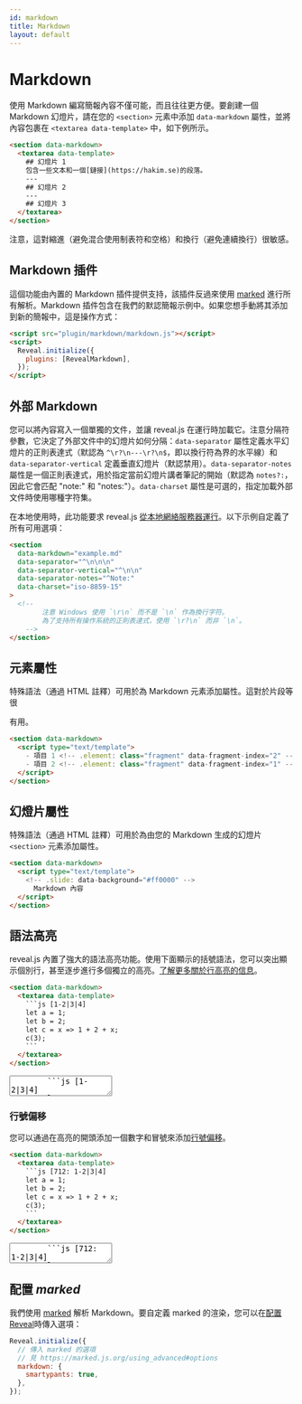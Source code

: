 ```yaml
---
id: markdown
title: Markdown
layout: default
---
```


# Markdown

使用 Markdown 編寫簡報內容不僅可能，而且往往更方便。要創建一個 Markdown 幻燈片，請在您的 `<section>` 元素中添加 `data-markdown` 屬性，並將內容包裹在 `<textarea data-template>` 中，如下例所示。

```html
<section data-markdown>
  <textarea data-template>
    ## 幻燈片 1
    包含一些文本和一個[鏈接](https://hakim.se)的段落。
    ---
    ## 幻燈片 2
    ---
    ## 幻燈片 3
  </textarea>
</section>
```

<div class="reveal reveal-example">
  <div class="slides">
    <section data-markdown data-separator="---">
        <script type="text/template">
## 幻燈片 1
包含一些文本和一個[鏈接](https://hakim.se)的段落。
---
## 幻燈片 2
---
## 幻燈片 3
        </script>
    </section>
  </div>
</div>

注意，這對縮進（避免混合使用制表符和空格）和換行（避免連續換行）很敏感。

## Markdown 插件

這個功能由內置的 Markdown 插件提供支持，該插件反過來使用 [marked](https://github.com/chjj/marked) 進行所有解析。Markdown 插件包含在我們的默認簡報示例中。如果您想手動將其添加到新的簡報中，這是操作方式：

```html
<script src="plugin/markdown/markdown.js"></script>
<script>
  Reveal.initialize({
    plugins: [RevealMarkdown],
  });
</script>
```

## 外部 Markdown

您可以將內容寫入一個單獨的文件，並讓 reveal.js 在運行時加載它。注意分隔符參數，它決定了外部文件中的幻燈片如何分隔：`data-separator` 屬性定義水平幻燈片的正則表達式（默認為 `^\r?\n---\r?\n$`，即以換行符為界的水平線）和 `data-separator-vertical` 定義垂直幻燈片（默認禁用）。`data-separator-notes` 屬性是一個正則表達式，用於指定當前幻燈片講者筆記的開始（默認為 `notes?:`，因此它會匹配 "note:" 和 "notes:"）。`data-charset` 屬性是可選的，指定加載外部文件時使用哪種字符集。

在本地使用時，此功能要求 reveal.js [從本地網絡服務器運行](/installation/#full-setup)。以下示例自定義了所有可用選項：

```html
<section
  data-markdown="example.md"
  data-separator="^\n\n\n"
  data-separator-vertical="^\n\n"
  data-separator-notes="^Note:"
  data-charset="iso-8859-15"
>
  <!--
        注意 Windows 使用 `\r\n` 而不是 `\n` 作為換行字符。
        為了支持所有操作系統的正則表達式，使用 `\r?\n` 而非 `\n`。
    -->
</section>
```

## 元素屬性

特殊語法（通過 HTML 註釋）可用於為 Markdown 元素添加屬性。這對於片段等很

有用。

```html
<section data-markdown>
  <script type="text/template">
    - 項目 1 <!-- .element: class="fragment" data-fragment-index="2" -->
    - 項目 2 <!-- .element: class="fragment" data-fragment-index="1" -->
  </script>
</section>
```

## 幻燈片屬性

特殊語法（通過 HTML 註釋）可用於為由您的 Markdown 生成的幻燈片 `<section>` 元素添加屬性。

```html
<section data-markdown>
  <script type="text/template">
    <!-- .slide: data-background="#ff0000" -->
      Markdown 內容
  </script>
</section>
```

## 語法高亮

reveal.js 內置了強大的語法高亮功能。使用下面顯示的括號語法，您可以突出顯示個別行，甚至逐步進行多個獨立的高亮。[了解更多關於行高亮的信息](/code/#line-numbers-highlights)。

````html
<section data-markdown>
  <textarea data-template>
    ```js [1-2|3|4]
    let a = 1;
    let b = 2;
    let c = x => 1 + 2 + x;
    c(3);
    ```
  </textarea>
</section>
````

<div class="reveal reveal-example">
  <div class="slides">
    <section data-markdown>
      <textarea data-template>
        ```js [1-2|3|4]
        let a = 1;
        let b = 2;
        let c = x => 1 + 2 + x;
        c(3);
        ```
      </textarea>
    </section>
  </div>
</div>

### 行號偏移

您可以通過在高亮的開頭添加一個數字和冒號來添加[行號偏移](/code/#line-number-offset-4.2.0)。

````html
<section data-markdown>
  <textarea data-template>
    ```js [712: 1-2|3|4]
    let a = 1;
    let b = 2;
    let c = x => 1 + 2 + x;
    c(3);
    ```
  </textarea>
</section>
````

<div class="reveal reveal-example">
  <div class="slides">
    <section data-markdown>
      <textarea data-template>
        ```js [712: 1-2|3|4]
        let a = 1;
        let b = 2;
        let c = x => 1 + 2 + x;
        c(3);
        ```
      </textarea>
    </section>
  </div>
</div>

## 配置 _marked_

我們使用 [marked](https://github.com/chjj/marked) 解析 Markdown。要自定義 marked 的渲染，您可以在[配置 Reveal](/config/)時傳入選項：

```javascript
Reveal.initialize({
  // 傳入 marked 的選項
  // 見 https://marked.js.org/using_advanced#options
  markdown: {
    smartypants: true,
  },
});
```
